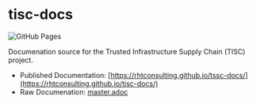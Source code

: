 

# tisc-docs

![GitHub Pages](https://github.com/rhtconsulting/tisc-docs/workflows/GitHub%20Pages/badge.svg?branch=master&event=push)

Documenation source for the Trusted Infrastructure Supply Chain (TISC) project.

* Published Documentation: [https://rhtconsulting.github.io/tssc-docs/](https://rhtconsulting.github.io/tisc-docs/)
* Raw Documenation: [master.adoc](master.adoc)
